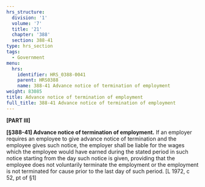 ```yaml
---
hrs_structure:
  division: '1'
  volume: '7'
  title: '21'
  chapter: '388'
  section: 388-41
type: hrs_section
tags:
  - Government
menu:
  hrs:
    identifier: HRS_0388-0041
    parent: HRS0388
    name: 388-41 Advance notice of termination of employment
weight: 83085
title: Advance notice of termination of employment
full_title: 388-41 Advance notice of termination of employment
---
```

**[PART III]**

**[§388-41] Advance notice of termination of employment.** If an employer requires an employee to give advance notice of termination and the employee gives such notice, the employer shall be liable for the wages which the employee would have earned during the stated period in such notice starting from the day such notice is given, providing that the employee does not voluntarily terminate the employment or the employment is not terminated for cause prior to the last day of such period. [L 1972, c 52, pt of §1]